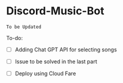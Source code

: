 # Discord-Music-Bot

```
To be Updated
```
To-do:

- [ ] Adding Chat GPT API for selecting songs
- [ ] Issue to be solved in the last part
- [ ] Deploy using Cloud Fare
      
